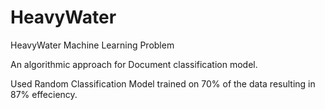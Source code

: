 # HeavyWater
HeavyWater Machine Learning Problem





An algorithmic approach for Document classification model.






Used Random Classification Model trained on 70% of the data resulting in 87% effeciency.
